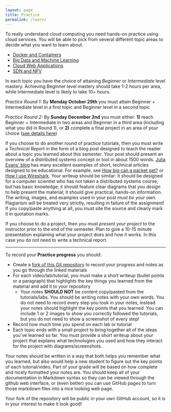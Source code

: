 ```yaml
---
layout: page
title: Practice
permalink: /learn/
---
```


To really understand cloud computing you need hands-on practice using cloud services. You will be able to pick from several different topic areas to decide what you want to learn about.

  - [Docker and Containers](/learn/docker/)
  - [Big Data and Machine Learning](/learn/bigdata/)
  - [Cloud Web Applications](/learn/web/)
  - [SDN and NFV](/learn/sdnfv/)

In each topic you have the choice of attaining *Beginner* or *Intermediate* level mastery. Achieving Beginner level mastery should take 1-2 hours per area, while Intermediate level is likely to take 10+ hours.

*Practice Round 1:* By **Monday October 29th** you must attain Beginner + Intermediate level in a first topic and Beginner level in a second topic

*Practice Round 2:* By **Sunday December 2nd** you must either: **1)** reach Beginner + Intermediate in two areas and Beginner in a third area (including what you did in Round 1), or **2)** complete a final project in an area of your choice ([see details here](project/))

If you choose to do another round of practice tutorials, then you must write a *Technical Report* in the form of a blog post designed to teach the reader about a topic you learned about this semester. Your post should present an overview of a distributed systems concept or tool in about 1500 words. [Julia Evans' blog](https://jvns.ca/) has many excellent examples of short, technical articles designed to be educational. For example, see [How big can a packet get?](https://jvns.ca/blog/2017/02/07/mtu/) or [How I use Wireshark](https://jvns.ca/blog/2018/06/19/what-i-use-wireshark-for/). Your writeup should be similar: it should be designed for a computer scientist who has not taken a distributed systems course, but has basic knowledge; it should feature clear diagrams that *you design* to help present the material; it should give practical, hands-on information. The writing, images, and examples used in your post *must be your own.* Plagiarism will be treated very strictly, resulting in failure of the assignment!  If you copy/paste anything at all, you must site the source and clearly mark it in quotation marks.

If you choose to do a project, then you must *present your project* to the instructor prior to the end of the semester. Plan to give a 10-15 minute presentation explaining what your project does and how it works. In this case you do not need to write a technical report.

---

To record your **Practice progress** you should:
  - Create a [fork of this Git repository](https://github.com/gwdistsys18/dist-sys-practice) to record your progress and notes as you go through the linked materials
  - For each video/lab/tutorial, you must make a short writeup (bullet points or a paragraph) that highlights the key things you learned from the material and add it to your repository
  	- Your notes **SHOULD NOT** be content copy/pasted from the tutorials/labs. You should be writing notes with your own words. You do not need to record every step you took in your notes, instead your notes should highlight the key points that you learned. You can include 1 or 2 images to show you correctly followed the tutorials, but you do not need to show a screenshot of every step!
  - Record how much time you spend on each lab or tutorial
  - Each topic ends with a small project to bring together all of the ideas you've learned so far. You must provide a  short writeup about your project that explains what technologies you used and how they interact for the project with diagrams/screenshots.

Your notes should be written in a way that both helps you remember what you learned, but also would help a new student to figure out the key points of each tutorial/video. Part of your grade will be based on how complete and nicely formatted your notes are. You should keep all of your documentation in Markdown syntax so they can be viewed through the github web interface, or (even better) you can use GitHub pages to turn those markdown files into a nice looking web page.

Your fork of the repository will be public in your own GitHub account, so it is in your interest to make it look good!
